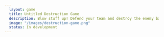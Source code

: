 ```yaml
---
  layout: game
  title: Untitled Destruction Game
  description: Blow stuff up! Defend your team and destroy the enemy base.
  image: "/images/destruction-game.png"
  status: In development
---
```

